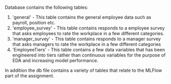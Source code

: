 Database contains the following tables:
1. 'general' - This table contains the general employee data such as payroll, position etc.
2. 'employee_survey' - This table contains responds to a employee survey that asks employees to rate the workplace in a few different categories.
3. 'manager_survey' - This table contains responds to a manager survey that asks managers to rate the workplace in a few different categories
4. 'EmployeeTiers' - This table contains a few data variables that has been engineered into tiers rather than continuous variables for the purpose of EDA and increasing model performance.

In addition the db file contains a variety of tables that relate to the MLFlow part of the assignment.
